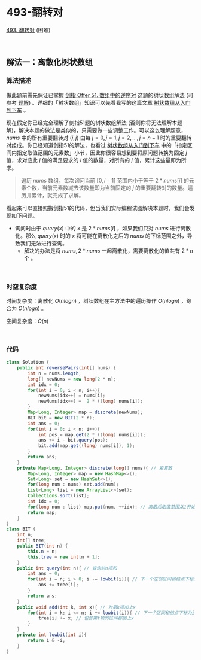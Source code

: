 # 493-翻转对

[493. 翻转对](https://leetcode.cn/problems/reverse-pairs/) (困难)

<br />

## 解法一：离散化树状数组

### 算法描述

做此题前需先保证已掌握 [剑指 Offer 51. 数组中的逆序对](https://leetcode.cn/problems/shu-zu-zhong-de-ni-xu-dui-lcof/) 这题的树状数组解法 (可参考 [题解](https://leetcode.cn/problems/shu-zu-zhong-de-ni-xu-dui-lcof/solution/by-yukiyama-elnl/)) 。详细的「树状数组」知识可以先看我写的这篇文章 [树状数组从入门到下车](https://leetcode.cn/circle/discuss/qGREiN/) 。

现在假定你已经完全理解了剑指51题的树状数组解法 (否则你将无法理解本题解)，解决本题的做法是类似的，只需要做一些调整工作。可以这么理解题意， $nums$ 中的所有重要翻转对 $(i,j)$ 由每 $j = 0, j = 1, j = 2,...,j=n-1$ 时的重要翻转对组成。你已经知道剑指51的解法，也看过 [树状数组从入门到下车](https://leetcode.cn/circle/discuss/qGREiN/) 中的「指定区间内指定取值范围的元素数」小节，因此你很容易想到要将原问题转换为固定 $j$ 值，求对应此 $j$ 值的满足要求的 $i$ 值的数量，对所有的 $j$ 值，累计这些量即为所求。

> 遍历 $nums$ 数组，每次询问当前 $[0,i-1]$ 范围内小于等于 $2*nums[i]$ 的元素个数，当前元素数减去该数量即为当前固定的 $j$ 的重要翻转对的数量。遍历并累计，就完成了求解。

看起来可以直接照搬剑指51的代码，但当我们实际编程试图解决本题时，我们会发现如下问题。

- 询问时由于 $query(x)$ 中的 $x$ 是  $2*nums[i]$ ，如果我们只对 $nums$ 进行离散化。那么 $query(x)$ 时的 $x$ 将可能在离散化之后的 $nums$ 的下标范围之外，导致我们无法进行查询。
  - 解决的办法是将 $nums, 2*nums$ 一起离散化，需要离散化的值共有 $2*n$ 个 。 

<br />

### 时空复杂度

时间复杂度：离散化 $O(nlogn)$ ，树状数组在主方法中的遍历操作 $O(nlogn)$ ，综合为 $O(nlogn)$ 。

空间复杂度：$O(n)$

<br />

### 代码

```java
class Solution {
    public int reversePairs(int[] nums) {
        int n = nums.length;
        long[] newNums = new long[2 * n];
        int idx = 0;
        for(int i = 0; i < n; i++){
            newNums[idx++] = nums[i];
            newNums[idx++] =  2 * ((long) nums[i]);
        }
        Map<Long, Integer> map = discrete(newNums);
        BIT bit = new BIT(2 * n);
        int ans = 0;
        for(int i = 0; i < n; i++){
            int pos = map.get(2 * ((long) nums[i]));
            ans += i - bit.query(pos);
            bit.add(map.get((long) nums[i]), 1);
        }
        return ans;
    }
    private Map<Long, Integer> discrete(long[] nums){ // 紧离散
        Map<Long, Integer> map = new HashMap<>();
        Set<Long> set = new HashSet<>();
        for(long num : nums) set.add(num);
        List<Long> list = new ArrayList<>(set);
        Collections.sort(list);
        int idx = 0;
        for(long num : list) map.put(num, ++idx); // 离散后取值范围从1开始
        return map;
    }
}
class BIT {
    int n;
    int[] tree;
    public BIT(int n) {
        this.n = n;
        this.tree = new int[n + 1];
    }
    public int query(int n){ // 查询前n项和
        int ans = 0;
        for(int i = n; i > 0; i -= lowbit(i)){ // 下一个左邻区间和结点下标为i -= lowbit(i)
            ans += tree[i];
        }
        return ans;
    }
    public void add(int k, int x){ // 为第k项加上x
        for(int i = k; i <= n; i += lowbit(i)){ // 下一个区间和结点下标为i += lowbit(i)
            tree[i] += x; // 包含第t项的区间都加上x
        }
    }
    private int lowbit(int i){
        return i & -i;
    }
}
```

<br />

